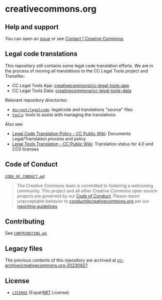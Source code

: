 # creativecommons.org


## Help and support

You can open an [issue][support] or see [Contact | Creative Commons][contact].

[support]: https://github.com/creativecommons/creativecommons.org/issues
[contact]: https://creativecommons.org/about/contact/


## Legal code translations

This repository still contains some legal code translation efforts. We are in
the process of moving all translations to the CC Legal Tools project and
Transifex:
- CC Legal Tools App: [creativecommons/cc-legal-tools-app][app]
- CC Legal Tools Data: [creativecommons/cc-legal-tools-data][data]

Relevant repository directories:
- [`docroot/legalcode`](docroot/legalcode/): legalcode and translations
  "source" files
- [`tools`](tools/): tools to assist with managing the translations

Also see:
- [Legal Code Translation Policy - CC Public Wiki][translatepolicy]: Documents
  Legal/Translation process and policy
- [Legal Tools Translation - CC Public Wiki][fourstatus]: Translation status
  for 4.0 and CC0 licenses

[app]: https://github.com/creativecommons/cc-legal-tools-app
[data]: https://github.com/creativecommons/cc-legal-tools-data
[translatepolicy]: https://wiki.creativecommons.org/wiki/Legal_Code_Translation_Policy
[fourstatus]: https://wiki.creativecommons.org/wiki/Legal_Tools_Translation


## Code of Conduct

[`CODE_OF_CONDUCT.md`](CODE_OF_CONDUCT.md):
> The Creative Commons team is committed to fostering a welcoming community.
> This project and all other Creative Commons open source projects are governed
> by our [Code of Conduct][code_of_conduct]. Please report unacceptable
> behavior to [conduct@creativecommons.org](mailto:conduct@creativecommons.org)
> per our [reporting guidelines][reporting_guide].

[code_of_conduct]:https://opensource.creativecommons.org/community/code-of-conduct/
[reporting_guide]:https://opensource.creativecommons.org/community/code-of-conduct/enforcement/


## Contributing

See [`CONTRIBUTING.md`](CONTRIBUTING.md).


## Legacy files

The previous contents of this repository are archived at
[cc-archive/creativecommons.org-20230927][legacy].

[legacy]: https://github.com/cc-archive/creativecommons.org-20230927


## License

- [`LICENSE`](LICENSE) (Expat/[MIT][mit] License)

[mit]: http://www.opensource.org/licenses/MIT "The MIT License | Open Source Initiative"
